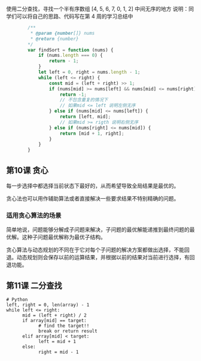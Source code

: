 使用二分查找，寻找一个半有序数组 [4, 5, 6, 7, 0, 1, 2] 中间无序的地方
说明：同学们可以将自己的思路、代码写在第 4 周的学习总结中

```javascript
        /**
         * @param {number[]} nums
         * @return {number}
        */
        var findSort = function (nums) {
            if (nums.length === 0) {
                return - 1;
            }
            let left = 0, right = nums.length - 1;
            while (left <= right) {
                const mid = (left + right) >> 1;
                if (nums[mid] >= nums[left] && nums[mid] <= nums[right]) {
                    return -1;
                    // 不包含重复的情况下
                    // 如果mid <= left 说明左侧无序
                } else if (nums[mid] <= nums[left]) {
                    return [left, mid];
                    // 如果mid >= rigth 说明右侧无序
                } else if (nums[right] <= nums[mid]) {
                    return [mid + 1, right];
                }
            }
        }
```

## 第10课 贪心

每一步选择中都选择当前状态下最好的，从而希望导致全局结果是最优的。

贪心法也可以用作辅助算法或者直接解决一些要求结果不特别精确的问题。

### 适用贪心算法的场景

简单地说，问题能够分解成子问题来解决，子问题的最优解能递推到最终问题的最优解。这种子问题最优解称为最优子结构。

贪心算法与动态规划的不同在于它对每个子问题的解决方案都做出选择，不能回退。动态规划则会保存以前的运算结果，并根据以前的结果对当前进行选择，有回退功能。

## 第11课 二分查找

```
# Python
left, right = 0, len(array) - 1 
while left <= right: 
	  mid = (left + right) / 2 
	  if array[mid] == target: 
		    # find the target!! 
		    break or return result 
	  elif array[mid] < target: 
		    left = mid + 1 
	  else: 
		    right = mid - 1
```